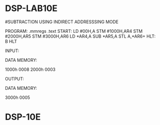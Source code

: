 # DSP-LAB10E

#SUBTRACTION USING INDIRECT ADDRESSSING MODE

PROGRAM:
 .mmregs 
.text 
START: 
LD #00H,A 
STM #1000H,AR4 
STM #2000H,AR5 
STM #3000H,AR6 
LD *AR4,A 
SUB *AR5,A 
STL A,*AR6+ 
HLT:   B HLT 
 
 
INPUT: 
 
DATA MEMORY: 
 
1000h  0008 
2000h  0003 
 
OUTPUT: 
 
DATA MEMORY: 
 
3000h  0005 
 
 
 
 
 
 
 
 
# DSP-10E
